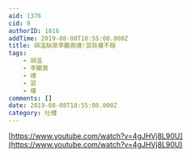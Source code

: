 ```yaml
---
aid: 1376
cid: 9
authorID: 1816
addTime: 2019-08-08T18:55:00.000Z
title: 胡溫缺席李鵬喪禮!習政權不穩
tags:
    - 胡溫
    - 李鵬喪
    - 禮
    - 習
    - 權
comments: []
date: 2019-08-08T18:55:00.000Z
category: 吐槽
---
```


[https://www.youtube.com/watch?v=4gJHVj8L90U](https://www.youtube.com/watch?v=4gJHVj8L90U)
